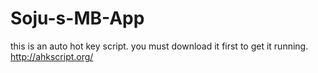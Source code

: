 # Soju-s-MB-App

this is an auto hot key script.  you must download it first to get it running.
http://ahkscript.org/
